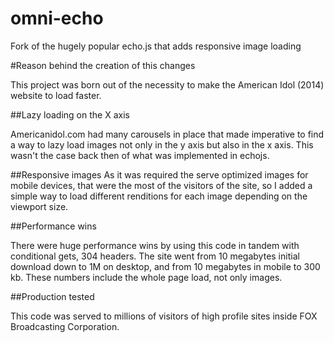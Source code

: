 # omni-echo
Fork of the hugely popular echo.js that adds responsive image loading

#Reason behind the creation of this changes

This project was born out of the necessity to make the American Idol (2014) website to load faster.

##Lazy loading on the X axis

Americanidol.com had many carousels in place that made imperative to find a way to lazy load images not only in the y axis but also in the x axis. This wasn't the case back then of what was implemented in echojs.

##Responsive images
As it was required the serve optimized images for mobile devices, that were the most of the visitors of the site, so I added a simple way to load different renditions for each image depending on the viewport size.

##Performance wins

There were huge performance wins by using this code in tandem with conditional gets, 304 headers.
The site went from 10 megabytes initial download down to 1M on desktop, and from 10 megabytes in mobile to 300 kb. These numbers include the whole page load, not only images.

##Production tested

This code was served to millions of visitors of high profile sites inside FOX Broadcasting Corporation.